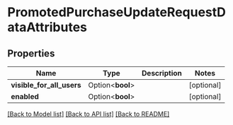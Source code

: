 # PromotedPurchaseUpdateRequestDataAttributes

## Properties

Name | Type | Description | Notes
------------ | ------------- | ------------- | -------------
**visible_for_all_users** | Option<**bool**> |  | [optional]
**enabled** | Option<**bool**> |  | [optional]

[[Back to Model list]](../README.md#documentation-for-models) [[Back to API list]](../README.md#documentation-for-api-endpoints) [[Back to README]](../README.md)


